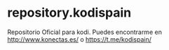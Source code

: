 # repository.kodispain
Repositorio Oficial para kodi. Puedes encontrarme en http://www.konectas.es/ o https://t.me/kodispain/
